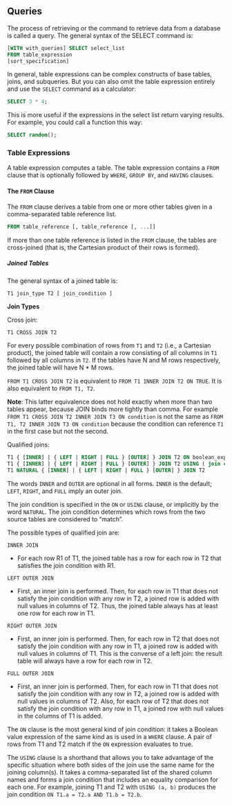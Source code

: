 ## Queries

The process of retrieving or the command to retrieve data from a database is called a query. The general syntax of the SELECT command is:

```sql
[WITH with_queries] SELECT select_list 
FROM table_expression  
[sort_specification]
```

In general, table expressions can be complex constructs of base tables, joins, and subqueries. But you can also omit the table expression entirely and use the `SELECT` command as a calculator:

```sql
SELECT 3 * 4;
```

This is more useful if the expressions in the select list return varying results. For example, you could call a function this way:

```sql
SELECT random();
```

### Table Expressions

A table expression computes a table. The table expression contains a `FROM` clause that is optionally followed by `WHERE`, `GROUP BY`, and `HAVING` clauses.

#### The `FROM` Clause

The `FROM` clause derives a table from one or more other tables given in a comma-separated table reference list.

```sql
FROM table_reference [, table_reference [, ...]]
```

If more than one table reference is listed in the `FROM` clause, the tables are cross-joined (that is, the Cartesian product of their rows is formed).

##### Joined Tables

The general syntax of a joined table is:

```sql
T1 join_type T2 [ join_condition ]
```

**Join Types**

Cross join:

`T1 CROSS JOIN T2`

For every possible combination of rows from `T1` and `T2` (i.e., a Cartesian product), the joined table will contain a row consisting of all columns in `T1` followed by all columns in `T2`. If the tables have N and M rows respectively, the joined table will have N * M rows.

`FROM T1 CROSS JOIN T2` is equivalent to `FROM T1 INNER JOIN T2 ON TRUE`. It is also equivalent to `FROM T1, T2`.

**Note**: This latter equivalence does not hold exactly when more than two tables appear, because JOIN binds more tightly than comma. For example `FROM T1 CROSS JOIN T2 INNER JOIN T3 ON condition` is not the same as `FROM T1, T2 INNER JOIN T3 ON condition` because the condition can reference `T1` in the first case but not the second.

Qualified joins:

```sql
T1 { [INNER] | { LEFT | RIGHT | FULL } [OUTER] } JOIN T2 ON boolean_expression 
T1 { [INNER] | { LEFT | RIGHT | FULL } [OUTER] } JOIN T2 USING ( join column list ) 
T1 NATURAL { [INNER] | { LEFT | RIGHT | FULL } [OUTER] } JOIN T2
```

The words `INNER` and `OUTER` are optional in all forms. `INNER` is the default; `LEFT`, `RIGHT`, and `FULL` imply an outer join.

The join condition is specified in the `ON` or `USING` clause, or implicitly by the word `NATURAL`. The join condition determines which rows from the two source tables are considered to “match”.

The possible types of qualified join are:

`INNER JOIN`

- For each row R1 of T1, the joined table has a row for each row in T2 that satisfies the join condition with R1.

`LEFT OUTER JOIN`

- First, an inner join is performed. Then, for each row in T1 that does not satisfy the join condition with any row in T2, a joined row is added with null values in columns of T2. Thus, the joined table always has at least one row for each row in T1.

`RIGHT OUTER JOIN`

- First, an inner join is performed. Then, for each row in T2 that does not satisfy the join condition with any row in T1, a joined row is added with null values in columns of T1. This is the converse of a left join: the result table will always have a row for each row in T2.

`FULL OUTER JOIN`

- First, an inner join is performed. Then, for each row in T1 that does not satisfy the join condition with any row in T2, a joined row is added with null values in columns of T2. Also, for each row of T2 that does not satisfy the join condition with any row in T1, a joined row with null values in the columns of T1 is added.

The `ON` clause is the most general kind of join condition: it takes a Boolean value expression of the same kind as is used in a `WHERE` clause. A pair of rows from T1 and T2 match if the `ON` expression evaluates to true.

The `USING` clause is a shorthand that allows you to take advantage of the specific situation where both sides of the join use the same name for the joining column(s). It takes a comma-separated list of the shared column names and forms a join condition that includes an equality comparison for each one. For example, joining T1 and T2 with `USING (a, b)` produces the join condition `ON T1.a = T2.a AND T1.b = T2.b`.